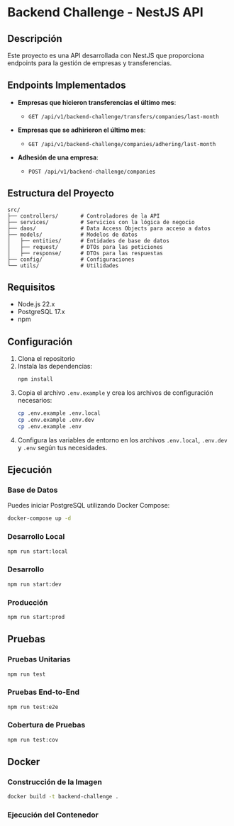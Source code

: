 # Backend Challenge - NestJS API

## Descripción

Este proyecto es una API desarrollada con NestJS que proporciona endpoints para la gestión de empresas y transferencias.

## Endpoints Implementados

- **Empresas que hicieron transferencias el último mes**:
  - `GET /api/v1/backend-challenge/transfers/companies/last-month`

- **Empresas que se adhirieron el último mes**:
  - `GET /api/v1/backend-challenge/companies/adhering/last-month`

- **Adhesión de una empresa**:
  - `POST /api/v1/backend-challenge/companies`

## Estructura del Proyecto

```
src/
├── controllers/       # Controladores de la API
├── services/          # Servicios con la lógica de negocio
├── daos/              # Data Access Objects para acceso a datos
├── models/            # Modelos de datos
│   ├── entities/      # Entidades de base de datos
│   ├── request/       # DTOs para las peticiones
│   ├── response/      # DTOs para las respuestas
├── config/            # Configuraciones
└── utils/             # Utilidades
```

## Requisitos

- Node.js 22.x
- PostgreSQL 17.x
- npm

## Configuración

1. Clona el repositorio
2. Instala las dependencias:
   ```bash
   npm install
   ```
3. Copia el archivo `.env.example` y crea los archivos de configuración necesarios:
   ```bash
   cp .env.example .env.local
   cp .env.example .env.dev
   cp .env.example .env
   ```
4. Configura las variables de entorno en los archivos `.env.local`, `.env.dev` y `.env` según tus necesidades.

## Ejecución

### Base de Datos

Puedes iniciar PostgreSQL utilizando Docker Compose:

```bash
docker-compose up -d
```

### Desarrollo Local

```bash
npm run start:local
```

### Desarrollo

```bash
npm run start:dev
```

### Producción

```bash
npm run start:prod
```

## Pruebas

### Pruebas Unitarias

```bash
npm run test
```

### Pruebas End-to-End

```bash
npm run test:e2e
```

### Cobertura de Pruebas

```bash
npm run test:cov
```

## Docker

### Construcción de la Imagen

```bash
docker build -t backend-challenge .
```

### Ejecución del Contenedor